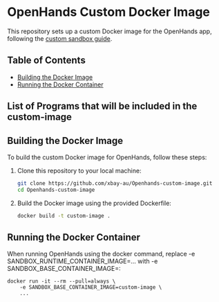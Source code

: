 

# OpenHands Custom Docker Image

This repository sets up a custom Docker image for the OpenHands app, following the [custom sandbox guide](https://docs.all-hands.dev/usage/how-to/custom-sandbox-guide).

## Table of Contents
- [Building the Docker Image](#building-the-docker-image)
- [Running the Docker Container](#running-the-docker-container)

## List of Programs that will be included in the custom-image

## Building the Docker Image

To build the custom Docker image for OpenHands, follow these steps:

1. Clone this repository to your local machine:
   ```bash
   git clone https://github.com/xbay-au/Openhands-custom-image.git
   cd Openhands-custom-image
   ```

2. Build the Docker image using the provided Dockerfile:
   ```bash
   docker build -t custom-image .
   ```

## Running the Docker Container

When running OpenHands using the docker command, replace -e SANDBOX_RUNTIME_CONTAINER_IMAGE=... with -e SANDBOX_BASE_CONTAINER_IMAGE=<custom image name>:

```
docker run -it --rm --pull=always \
    -e SANDBOX_BASE_CONTAINER_IMAGE=custom-image \
    ...
```

